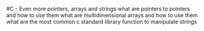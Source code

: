 #C - Even more pointers, arrays and strings
what are pointers to pointers and how to use them what are multidimensional arrays and how to use them what are the most common c standard library function to manipulate strings
